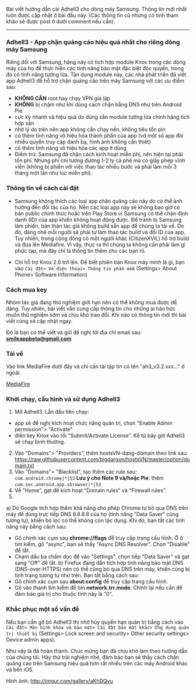 Bài viết hướng dẫn cài Adhell3 cho dòng máy Samsung. Thông tin mới nhất luôn được cập nhật ở bài đầu này. (Các thông tin cũ nhưng có tính tham khảo sẽ được post ở dưới comment nếu cần).

___________________

### Adhell3 - App chặn quảng cáo hiệu quả nhất cho riêng dòng máy Samsung
Riêng đối với Samsung, hãng này có tích hợp module Knox trong các dòng máy của họ để thực hiện các tính năng bảo mật đặc biệt độc quyền, trong đó có tính năng tường lửa. Tận dụng module này, các nhà phát triển đã viết app Adhell3 để hỗ trợ chặn quảng cáo trên máy Samsung với các ưu điểm sau:
- **KHÔNG CẦN** root hay chạy VPN giả lập
- **KHÔNG** bị chậm như khi dùng cách chặn bằng DNS như trên Android Pie
- cực kỳ nhanh và hiệu quả do dùng sẵn module tường lửa chính hãng tích hợp sẵn
- nhờ lý do trên nên app không cần chạy nền, không tiêu tốn pin
- có thêm tính năng vô hiệu hóa thành phần của app (vd một số app đòi nhiều quyền truy cập danh bạ, hình ảnh không cần thiết)
- có thêm tính năng vô hiệu hóa các app ít dùng
- Điểm trừ: Samsung đã chặn cách kích hoạt miễn phí, nên hiện tại phải tốn phí. Nhưng phí chỉ tương đương 1-2 ly cà phê mà có giấy phép vĩnh viễn (không bị phiền với việc thao tác nhiều bước và phải làm mỗi 3 tháng một lần như lúc miễn phí).

### Thông tin về cách cài đặt
- Samsung không thích các loại app chặn quảng cáo này do có thể ảnh hưởng đến đối tác của họ. Nên các loại app này sẽ không bao giờ có bản public chính thức hoặc trên Play Store vì Samsung có thể chặn định danh (ID) của app khiến không hoạt động được. Để tránh bị Samsung làm phiền, bản thân tác giả không build sẵn app để chúng ta tải về. Do đó, đáng nhẽ mỗi người sẽ phải tự làm thao tác build và đổi ID của app. Tuy nhiên, trong cộng đồng có một người khác (CitizenXVIL) hỗ trợ build và đưa lên Mediafire. Vì vậy, thực ra thì chúng ta không cần phải làm gì phức tạp, mà đây chỉ là thông tin thêm cho các bạn rõ.

- Chỉ hỗ trợ Knox 2.6 trở lên. Để biết phiên bản Knox máy mình là gì, bạn vào `Cài đặt> Về điện thoại> Thông tin phần mềm` (Settings> About Phone> Software Information)

### Cách mua key
Nhóm tác giả đang thử nghiệm giới hạn nên có thể không mua được dễ dàng. Tuy nhiên, bài viết vẫn cung cấp thông tin cho những ai háo hức muốn thử nghiệm sớm và chịu khó trao đổi. Khi nào có thông tin mới thì bài viết cũng sẽ cập nhật ngay.

Đó là bạn có thể viết và gửi đề nghị tới địa chỉ email sau: **smileappbeta@gmail.com** 

### Tải về
Vào link MediaFire dưới đây và chỉ cần tải tập tin có tên "ah3_v3.2.xxx..." ở ngoài. 

[MediaFire](https://www.mediafire.com/folder/sb37c6gmhqgbn/AdHell+3)  

### Khởi chạy, cấu hình và sử dụng Adhell3
1. Mở Adhell3. Lần đầu tiên chạy:
- app sẽ đề nghị kích hoạt chức năng quản trị, chọn "Enable Admin permission"> "Activate"
- điền key Knox vào rồi "Submit/Activate License". Kể từ bây giờ Adhell3 sẽ chạy bình thường.
2. Vào "Domains"> "Providers", thêm hostsVN-dạng-domain theo link sau:
https://raw.githubusercontent.com/bigdargon/hostsVN/master/option/domain.txt
3. Vào "Domains"> "Blacklist", tạo thêm các rule sau:
`com.android.chrome|*|53`
**Lưu ý cho Note 9 và/hoặc Pie**: thêm `com.sec.android.app.sbrowser|*|53`
4. Về "Home", gạt để kích hoạt "Domain rules" và "Firewall rules".
5. 
a) Do Google tích hợp thêm khả năng cho phép Chrome tự bỏ qua DNS trên máy để dùng trực tiếp DNS 8.8.8.8 của họ (tính năng "Data Saver" cũng tương tự), khiến bộ lọc có thể không còn tác dụng. Khi đó, bạn tắt các tính năng này bằng cách sau:
- Gõ chính xác cụm sau **chrome://flags** để truy cập trang cấu hình. Ở ô tìm kiếm, gõ "async", bạn sẽ thấy "Async DNS Resolver". Chọn "Disable" để tắt.
- Chạm dấu ba chấm dọc để vào "Settings", chọn tiếp "Data Saver" và gạt sang "Off" để tắt.
b) Firefox đang dần tích hợp tính năng bảo mật DNS (DNS-over-HTTPS) nên có thể cũng bỏ qua DNS trên máy, khiến cũng bị tình trạng tương tự như trên. Bạn tắt bằng cách sau:
- Gõ chính xác cụm sau **about:config** để truy cập trang cấu hình.
- Gõ vào thanh tìm kiếm để tìm **network.trr.mode**. Chỉnh lại nếu cần để đảm bảo giá trị cho thuộc tính này là "0".

### Khắc phục một số vấn đề
Nếu bạn cần gỡ bỏ Adhell3 thì nhớ hủy quyền hạn quản trị bằng cách vào `Cài đặt> Màn hình khóa và bảo mật> Cài đặt bảo mật khác> Ứng dụng quản trị thiết bị` (Settings> Lock screen and security> Other security settings> Device admin apps).  



Như vậy là đã hoàn thành. Chúc mừng bạn đã chịu khó làm theo hướng dẫn của chúng tôi. Hãy thử trải nghiệm nhé, đảm bảo bạn sẽ thấy cách chặn quảng cáo trên Samsung hiệu quả hơn rất nhiều trên các máy Android khác và bên iOS.

Hình ảnh:
http://imgur.com/gallery/aKhDQvu
<!--stackedit_data:
eyJoaXN0b3J5IjpbMTE5ODQ5OTIxMF19
-->